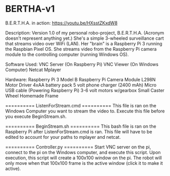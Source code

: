 # BERTHA-v1
B.E.R.T.H.A. in action:  https://youtu.be/HXsstZKxdW8


Description:
  Version 1.0 of my personal robo-project, B.E.R.T.H.A. (Acronym doesn't represent anything yet.) She's a simple 3-wheeled surveillance     cart that streams video over WiFi (LAN). Her "brain" is a Raspberry Pi 3 running the Raspbian Pixel OS. She streams video from the         Raspberry Pi camera module to the controlling computer (running Windows OS).  

Software Used:
  VNC Server (On Raspberry Pi)
  VNC Viewer (On Windows Computer)
  Netcat 
  Mplayer
  
Hardware:
  Raspberry Pi 3 Model B
  Raspberry Pi Camera Module 
  L298N Motor Driver
  4xAA battery pack
  5 volt phone charger (2400 mAh)
  Micro USB cable (Powering Raspberry Pi)
  3-6 volt motors w/gearbox
  Small Caster Wheel 
  Homemade Frame
  
  
  
==========   ListenForStream.cmd   ==========
This file is ran on the Windows Computer you want to stream the video to. Execute this file before you execute BeginStream.sh. 


==========   BeginStream.sh   ==========
This bash file is ran on the Raspberry Pi after ListenForStream.cmd is ran. This file will have to be edited to account for your paths to mplayer and netcat.


==========   Controller.py   ==========
Start VNC server on the pi, connect to the pi on the Windows computer, and execute this script. Upon execution, this script will create a 100x100 window on the pi. The robot will only move when that 100x100 frame is the active window (click it to make it active). 
